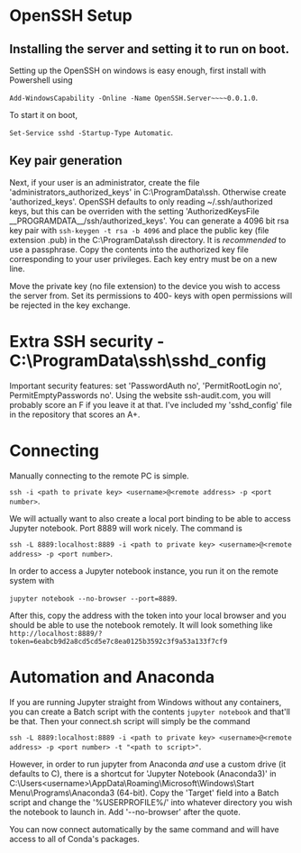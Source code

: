 # OpenSSH Setup
## Installing the server and setting it to run on boot.
Setting up the OpenSSH on windows is easy enough, first install with Powershell using 

`Add-WindowsCapability -Online -Name OpenSSH.Server~~~~0.0.1.0`. 

To start it on boot, 

`Set-Service sshd -Startup-Type Automatic`.

## Key pair generation
Next, if your user is an administrator, create the file 'administrators_authorized_keys' in C:\ProgramData\ssh. Otherwise create 'authorized_keys'. OpenSSH defaults to only reading ~/.ssh/authorized keys, but this can be overriden with the setting 'AuthorizedKeysFile \_\_PROGRAMDATA\_\_/ssh/authorized_keys'. You can generate a 4096 bit rsa key pair with `ssh-keygen -t rsa -b 4096` and place the public key (file extension .pub) in the C:\ProgramData\ssh directory. It is *recommended* to use a passphrase. Copy the contents into the authorized key file corresponding to your user privileges. Each key entry must be on a new line.

Move the private key (no file extension) to the device you wish to access the server from. Set its permissions to 400- keys with open permissions will be rejected in the key exchange.

# Extra SSH security - C:\ProgramData\ssh\sshd_config
Important security features: set 'PasswordAuth no', 'PermitRootLogin no', PermitEmptyPasswords no'. Using the website ssh-audit.com, you will probably score an F if you leave it at that. I've included my 'sshd_config' file in the repository that scores an A+.

# Connecting
Manually connecting to the remote PC is simple.

`ssh -i <path to private key> <username>@<remote address> -p <port number>`.

We will actually want to also create a local port binding to be able to access Jupyter notebook. Port 8889 will work nicely. The command is

`ssh -L 8889:localhost:8889 -i <path to private key> <username>@<remote address> -p <port number>`.

In order to access a Jupyter notebook instance, you run it on the remote system with

`jupyter notebook --no-browser --port=8889`.

After this, copy the address with the token into your local browser and you should be able to use the notebook remotely. It will look something like `http://localhost:8889/?token=6eabcb9d2a8cd5cd5e7c8ea0125b3592c3f9a53a133f7cf9`

# Automation and Anaconda
If you are running Jupyter straight from Windows without any containers, you can create a Batch script with the contents `jupyter notebook` and that'll be that. Then your connect.sh script will simply be the command

`ssh -L 8889:localhost:8889 -i <path to private key> <username>@<remote address> -p <port number> -t "<path to script>"`.

However, in order to run jupyter from Anaconda *and* use a custom drive (it defaults to C), there is a shortcut for 'Jupyter Notebook (Anaconda3)' in C:\Users\<username>\AppData\Roaming\Microsoft\Windows\Start Menu\Programs\Anaconda3 (64-bit). Copy the 'Target' field into a Batch script and change the '%USERPROFILE%/' into whatever directory you wish the notebook to launch in. Add '--no-browser' after the quote.

You can now connect automatically by the same command and will have access to all of Conda's packages.
